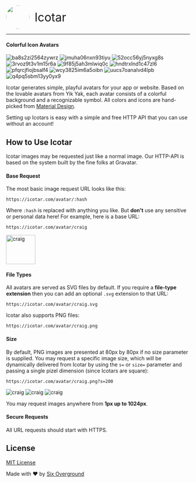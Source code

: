<div style="display: flex; align-items: center;">
    <img src="https://icotar.com/avatar/icotar" width="64" height="64" style="margin-right: 1em; border-radius: 50%;">
    <span style="font-size: 32px;">Icotar</span>
</div>

---

#### Colorful Icon Avatars

![ba8s2zi2564zywrz](https://icotar.com/avatar/ba8s2zi2564zywrz.png?s=40 "ba8s2zi2564zywrz")
![jmuha06nxn93tiyu](https://icotar.com/avatar/jmuha06nxn93tiyu.png?s=40 "jmuha06nxn93tiyu")
![52occ56yj5nyxg8s](https://icotar.com/avatar/52occ56yj5nyxg8s.png?s=40 "52occ56yj5nyxg8s")
![3rvoz9t3v1m15r6a](https://icotar.com/avatar/3rvoz9t3v1m15r6a.png?s=40 "3rvoz9t3v1m15r6a")
![9f85j5ah3mlwiq0c](https://icotar.com/avatar/9f85j5ah3mlwiq0c.png?s=40 "9f85j5ah3mlwiq0c")
![hndtrxlnd1c47zl6](https://icotar.com/avatar/hndtrxlnd1c47zl6.png?s=40 "hndtrxlnd1c47zl6")
![pfqrcjfiojbsalf4](https://icotar.com/avatar/pfqrcjfiojbsalf4.png?s=40 "pfqrcjfiojbsalf4")
![wcy3825im6a5oibn](https://icotar.com/avatar/wcy3825im6a5oibn.png?s=40 "wcy3825im6a5oibn")
![uucs7oanalvd4lpb](https://icotar.com/avatar/uucs7oanalvd4lpb.png?s=40 "uucs7oanalvd4lpb")
![q4pq5sbm13yy0yx9](https://icotar.com/avatar/q4pq5sbm13yy0yx9.png?s=40 "q4pq5sbm13yy0yx9")

Icotar generates simple, playful avatars for your app or website. Based on the lovable avatars from Yik Yak, each avatar consists of a colorful background and a recognizable symbol. All colors and icons are hand-picked from [Material Design](https://material.io/).

Setting up Icotars is easy with a simple and free HTTP API that you can use without an account!

## How to Use Icotar
Icotar images may be requested just like a normal image. Our HTTP-API is based on the system built by the fine folks at Gravatar.

#### Base Request
The most basic image request URL looks like this:
```
https://icotar.com/avatar/:hash
```
Where `:hash` is replaced with anything you like. But **don't** use any sensitive or personal data here! For example, here is a base URL:
```
https://icotar.com/avatar/craig
```
<img src="https://icotar.com/avatar/craig" width="80" height="80" alt="craig" title="craig">

#### File Types
All avatars are served as SVG files by default. If you require a **file-type extension** then you can add an optional `.svg` extension to that URL:
```
https://icotar.com/avatar/craig.svg
```
Icotar also supports PNG files:
```
https://icotar.com/avatar/craig.png
```

#### Size
By default, PNG images are presented at 80px by 80px if no size parameter is supplied. You may request a specific image size, which will be dynamically delivered from Icotar by using the `s=` or `size=` parameter and passing a single pizel dimension (since Icotars are square):
```
https://icotar.com/avatar/craig.png?s=200
```
![craig](https://icotar.com/avatar/craig.png?s=20 "craig")
![craig](https://icotar.com/avatar/craig.png?s=80 "craig")
![craig](https://icotar.com/avatar/craig.png?s=150 "craig")

You may request images anywhere from **1px up to 1024px**.

#### Secure Requests
All URL requests should start with HTTPS.

## License

[MIT License](https://opensource.org/licenses/MIT)

Made with ❤️ by [Six Overground](http://sixoverground.com)